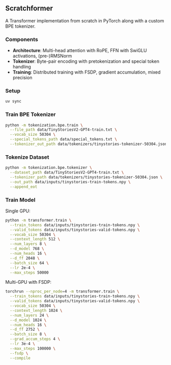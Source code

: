 ## Scratchformer

A Transformer implementation from scratch in PyTorch along with a custom BPE tokenizer.

### Components

- **Architecture**: Multi-head attention with RoPE, FFN with SwiGLU activations, (pre-)RMSNorm
- **Tokenizer**: Byte-pair encoding with pretokenization and special token handling
- **Training**: Distributed training with FSDP, gradient accumulation, mixed precision

### Setup

```bash
uv sync
```

### Train BPE Tokenizer

```bash
python -m tokenization.bpe.train \
  --file_path data/TinyStoriesV2-GPT4-train.txt \
  --vocab_size 50304 \
  --special_tokens_path data/special_tokens.txt \
  --tokenizer_out_path data/tokenizers/tinystories-tokenizer-50304.json
```

### Tokenize Dataset

```bash
python -m tokenization.bpe.tokenizer \
  --dataset_path data/TinyStoriesV2-GPT4-train.txt \
  --tokenizer_path data/tokenizers/tinystories-tokenizer-50304.json \
  --out_path data/inputs/tinystories-train-tokens.npy \
  --append_eot
```

### Train Model

Single GPU:
```bash
python -m transformer.train \
  --train_tokens data/inputs/tinystories-train-tokens.npy \
  --valid_tokens data/inputs/tinystories-valid-tokens.npy \
  --vocab_size 50304 \
  --context_length 512 \
  --num_layers 8 \
  --d_model 768 \
  --num_heads 16 \
  --d_ff 2048 \
  --batch_size 64 \
  --lr 2e-4 \
  --max_steps 50000
```

Multi-GPU with FSDP:
```bash
torchrun --nproc_per_node=4 -m transformer.train \
  --train_tokens data/inputs/tinystories-train-tokens.npy \
  --valid_tokens data/inputs/tinystories-valid-tokens.npy \
  --vocab_size 50304 \
  --context_length 1024 \
  --num_layers 24 \
  --d_model 1024 \
  --num_heads 16 \
  --d_ff 2752 \
  --batch_size 8 \
  --grad_accum_steps 4 \
  --lr 3e-4 \
  --max_steps 100000 \
  --fsdp \
  --compile
```
